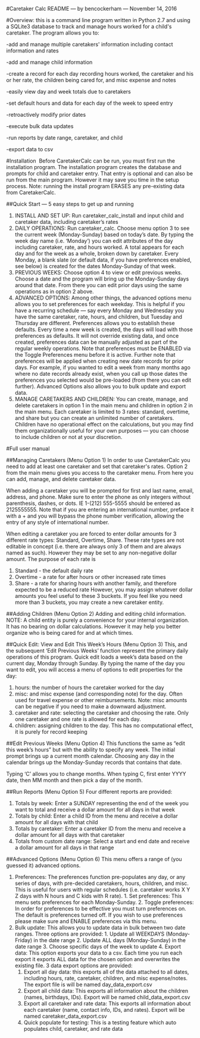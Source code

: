 #Caretaker Calc README — by bencockerham — November 14, 2016

#Overview: this is a command line program written in Python 2.7 and using a SQLite3 database to track and manage hours worked for a child's caretaker. The program allows you to:

-add and manage multiple caretakers' information including contact information and rates

-add and manage child information

-create a record for each day recording hours worked, the caretaker and his or her rate, the children being cared for, and misc expense and notes

-easily view day and week totals due to caretakers

-set default hours and data for each day of the week to speed entry

-retroactively modify prior dates 

-execute bulk data updates

-run reports by date range, caretaker, and child

-export data to csv

#Installation 
Before CaretakerCalc can be run, you must first run the installation program. The installation program creates the database and prompts for child and caretaker entry. That entry is optional and can also be run from the main program. However it may save you time in the setup process. Note: running the install program ERASES any pre-existing data from CaretakerCalc.  

##Quick Start — 5 easy steps to get up and running
  1. INSTALL AND SET UP: Run caretaker_calc_install and input child and caretaker data, including caretaker’s rates
  2. DAILY OPERATIONS: Run caretaker_calc.  Choose menu option 3 to see the current week (Monday-Sunday) based on today’s date.  By typing the week day name (i.e. ‘Monday’) you can edit attributes of the day including caretaker, rate, and hours worked.  A total appears for each day and for the week as a whole, broken down by caretaker.  Every Monday, a blank slate (or default data, if you have preferences enabled, see below) is created for the dates Monday-Sunday of that week.
  3. PREVIOUS WEEKS: Choose option 4 to view or edit previous weeks.  Choose a date and the program will bring up the Monday-Sunday days around that date.  From there you can edit prior days using the same operations as in option 2 above.
  4.  ADVANCED OPTIONS: Among other things, the advanced options menu allows you to set preferences for each weekday.  This is helpful if you have a recurring schedule — say every Monday and Wednesday you have the same caretaker, rate, hours, and children, but Tuesday and Thursday are different.  Preferences allows you to establish these defaults.  Every time a new week is created, the days will load with those preferences as defaults.  It will not override existing data, and once created, preferences data can be manually adjusted as part of the regular weekly operations.  Note that preferences must be ENABLED via the Toggle Preferences menu before it is active.  Further note that preferences will be applied when creating new date records for prior days.  For example, if you wanted to edit a week from many months ago where no date records already exist, when you call up those dates the preferences you selected would be pre-loaded (from there you can edit further).  Advanced Options also allows you to bulk update and export data.
  5.  MANAGE CARETAKERS AND CHILDREN: You can create, manage, and delete caretakers in option 1 in the main menu and children in option 2 in the main menu.  Each caretaker is limited to 3 rates: standard, overtime, and share but you can create an unlimited number of caretakers.  Children have no operational effect on the calculations, but you may find them organizationally useful for your own purposes — you can choose to include children or not at your discretion.


#Full user manual

##Managing Caretakers (Menu Option 1)
In order to use CaretakerCalc you need to add at least one caretaker and set that caretaker's rates. Option 2 from the main menu gives you access to the caretaker menu. From here you can add, manage, and delete caretaker data. 

When adding a caretaker you will be prompted for first and last name, email, address, and phone. Make sure to enter the phone as only integers without parenthesis, dashes, or dots. IE 1-(212) 555-5555 should be entered as 2125555555. Note that if you are entering an international number, preface it with a + and you will bypass the phone number verification, allowing the entry of any style of international number. 

When editing a caretaker you are forced to enter dollar amounts for 3 different rate types: Standard, Overtime, Share.  These rate types are not editable in concept (i.e. there are always only 3 of them and are always named as such).  However they may be set to any non-negative dollar amount.  The purpose of each rate is 
  1. Standard - the default daily rate
  2. Overtime - a rate for after hours or other increased rate times
  3. Share - a rate for sharing hours with another family, and therefore expected to be a reduced rate
However, you may assign whatever dollar amounts you feel useful to these 3 buckets.  If you feel like you need more than 3 buckets, you may create a new caretaker entity.

##Adding Children (Menu Option 2)
Adding and editing child information.  NOTE: A child entity is purely a convenience for your internal organization.  It has no bearing on dollar calculations.  However it may help you better organize who is being cared for and at which times.

##Quick Edit: View and Edit This Week’s Hours (Menu Option 3)
This, and the subsequent ‘Edit Previous Weeks’ function represent the primary daily operations of this program.  Quick edit loads a week’s data based on the current day, Monday through Sunday.  By typing the name of the day you want to edit, you will access a menu of options to edit properties for the day:
  1. hours: the number of hours the caretaker worked for the day
  2. misc: and misc expense (and corresponding note) for the day. Often used for travel expense or other reimbursements.  Note: misc amounts can be negative if you need to make a downward adjustment.
  3. caretaker and rate: selecting the caretaker and choosing the rate.  Only one caretaker and one rate is allowed for each day.
  4. children: assigning children to the day.  This has no computational effect, it is purely for record keeping

##Edit Previous Weeks (Menu Option 4)
This functions the same as “edit this week’s hours” but with the ability to specify any week.  The initial prompt brings up a current month calendar.  Choosing any day in the calendar brings up the Monday-Sunday records that contains that date.  

Typing ‘C’ allows you to change months.  When typing C, first enter YYYY date, then MM month and then pick a day of the month.

##Run Reports (Menu Option 5)
Four different reports are provided:
  1. Totals by week: Enter a SUNDAY representing the end of the week you want to total and receive a dollar amount for all days in that week
  2. Totals by child: Enter a child ID from the menu and receive a dollar amount for all days with that child
  3. Totals by caretaker: Enter a caretaker ID from the menu and receive a dollar amount for all days with that caretaker
  4. Totals from custom date range: Select a start and end date and receive a dollar amount for all days in that range 

##Advanced Options (Menu Option 6)
This menu offers a range of (you guessed it) advanced options.
  1. Preferences: The preferences function pre-populates any day, or any series of days, with pre-decided caretakers, hours, children, and misc.  This is useful for users with regular schedules (i.e. caretaker works X Y Z days with N hours and C kids with R rate).
    1. Set preferences: This menu sets preferences for each Monday-Sunday.
    2. Toggle preferences: In order for preferences to be effective you must turn preferences on.  The default is preferences turned off.  If you wish to use preferences please make sure and ENABLE preferences via this menu.
  2. Bulk update: This  allows you to update data in bulk between two date ranges.  Three options are provided:
    1. Update all WEEKDAYS (Monday-Friday) in the date range
    2. Update ALL days (Monday-Sunday) in the date range
    3. Choose specific days of the week to update
    4. Export data: This option exports your data to a csv.  Each time you run each export it exports ALL data for the chosen option and overwrites the existing file. 3 data export options are provided:
      1. Export all day data: this exports all of the data attached to all dates, including hours, rate, caretaker, children, and misc expense/notes.  The export file is will be named day_data_export.csv
      2. Export all child data: This exports all information about the children (names, birthdays, IDs).  Export will be named child_data_export.csv
      3. Export all caretaker and rate data: This exports all information about each caretaker (name, contact info, IDs, and rates).  Export will be named caretaker_data_export.csv
      4. Quick populate for testing: This is a testing feature which auto populates child, caretaker, and rate data
		





